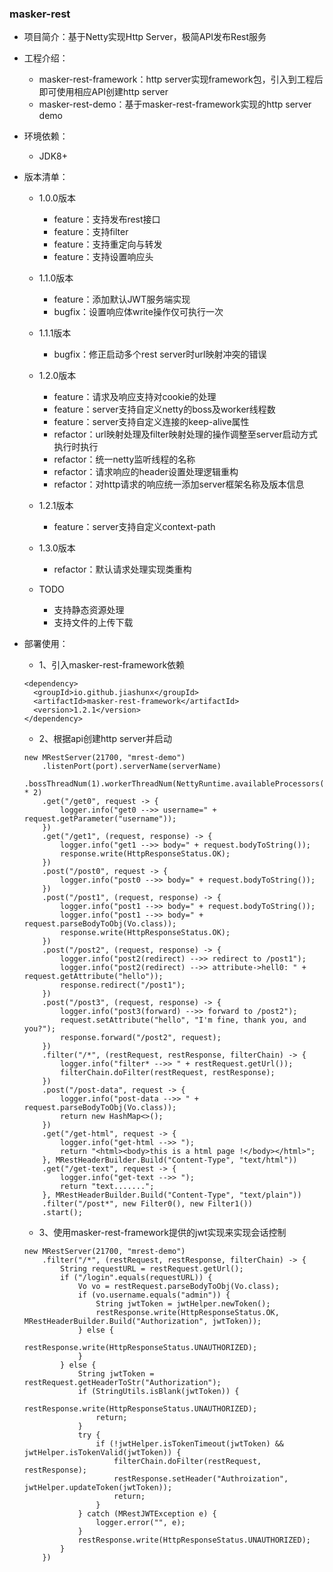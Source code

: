 
### masker-rest

- 项目简介：基于Netty实现Http Server，极简API发布Rest服务

- 工程介绍：

   - masker-rest-framework：http server实现framework包，引入到工程后即可使用相应API创建http server
   - masker-rest-demo：基于masker-rest-framework实现的http server demo

- 环境依赖：

   - JDK8+

- 版本清单：

   - 1.0.0版本
      - feature：支持发布rest接口
      - feature：支持filter
      - feature：支持重定向与转发
      - feature：支持设置响应头
   - 1.1.0版本
      - feature：添加默认JWT服务端实现
      - bugfix：设置响应体write操作仅可执行一次
   - 1.1.1版本
      - bugfix：修正启动多个rest server时url映射冲突的错误
   - 1.2.0版本
      - feature：请求及响应支持对cookie的处理
      - feature：server支持自定义netty的boss及worker线程数
      - feature：server支持自定义连接的keep-alive属性
      - refactor：url映射处理及filter映射处理的操作调整至server启动方式执行时执行
      - refactor：统一netty监听线程的名称
      - refactor：请求响应的header设置处理逻辑重构
      - refactor：对http请求的响应统一添加server框架名称及版本信息
   - 1.2.1版本
      - feature：server支持自定义context-path

   - 1.3.0版本
      - refactor：默认请求处理实现类重构

   - TODO
      - 支持静态资源处理
      - 支持文件的上传下载

- 部署使用：

   - 1、引入masker-rest-framework依赖

   ```text
   <dependency>
     <groupId>io.github.jiashunx</groupId>
     <artifactId>masker-rest-framework</artifactId>
     <version>1.2.1</version>
   </dependency>
   ```

   - 2、根据api创建http server并启动

   ```text
   new MRestServer(21700, "mrest-demo")
       .listenPort(port).serverName(serverName)
       .bossThreadNum(1).workerThreadNum(NettyRuntime.availableProcessors() * 2)
       .get("/get0", request -> {
           logger.info("get0 -->> username=" + request.getParameter("username"));
       })
       .get("/get1", (request, response) -> {
           logger.info("get1 -->> body=" + request.bodyToString());
           response.write(HttpResponseStatus.OK);
       })
       .post("/post0", request -> {
           logger.info("post0 -->> body=" + request.bodyToString());
       })
       .post("/post1", (request, response) -> {
           logger.info("post1 -->> body=" + request.bodyToString());
           logger.info("post1 -->> body=" + request.parseBodyToObj(Vo.class));
           response.write(HttpResponseStatus.OK);
       })
       .post("/post2", (request, response) -> {
           logger.info("post2(redirect) -->> redirect to /post1");
           logger.info("post2(redirect) -->> attribute->hell0: " + request.getAttribute("hello"));
           response.redirect("/post1");
       })
       .post("/post3", (request, response) -> {
           logger.info("post3(forward) -->> forward to /post2");
           request.setAttribute("hello", "I'm fine, thank you, and you?");
           response.forward("/post2", request);
       })
       .filter("/*", (restRequest, restResponse, filterChain) -> {
           logger.info("filter* -->> " + restRequest.getUrl());
           filterChain.doFilter(restRequest, restResponse);
       })
       .post("/post-data", request -> {
           logger.info("post-data -->> " + request.parseBodyToObj(Vo.class));
           return new HashMap<>();
       })
       .get("/get-html", request -> {
           logger.info("get-html -->> ");
           return "<html><body>this is a html page !</body></html>";
       }, MRestHeaderBuilder.Build("Content-Type", "text/html"))
       .get("/get-text", request -> {
           logger.info("get-text -->> ");
           return "text.......";
       }, MRestHeaderBuilder.Build("Content-Type", "text/plain"))
       .filter("/post*", new Filter0(), new Filter1())
       .start();
   ```

   - 3、使用masker-rest-framework提供的jwt实现来实现会话控制

   ```text
   new MRestServer(21700, "mrest-demo")
       .filter("/*", (restRequest, restResponse, filterChain) -> {
           String requestURL = restRequest.getUrl();
           if ("/login".equals(requestURL)) {
               Vo vo = restRequest.parseBodyToObj(Vo.class);
               if (vo.username.equals("admin")) {
                   String jwtToken = jwtHelper.newToken();
                   restResponse.write(HttpResponseStatus.OK, MRestHeaderBuilder.Build("Authorization", jwtToken));
               } else {
                   restResponse.write(HttpResponseStatus.UNAUTHORIZED);
               }
           } else {
               String jwtToken = restRequest.getHeaderToStr("Authorization");
               if (StringUtils.isBlank(jwtToken)) {
                   restResponse.write(HttpResponseStatus.UNAUTHORIZED);
                   return;
               }
               try {
                   if (!jwtHelper.isTokenTimeout(jwtToken) && jwtHelper.isTokenValid(jwtToken)) {
                       filterChain.doFilter(restRequest, restResponse);
                       restResponse.setHeader("Authroization", jwtHelper.updateToken(jwtToken));
                       return;
                   }
               } catch (MRestJWTException e) {
                   logger.error("", e);
               }
               restResponse.write(HttpResponseStatus.UNAUTHORIZED);
           }
       })
   ```
